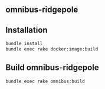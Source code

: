 omnibus-ridgepole
-----------------

## Installation

```sh
bundle install
bundle exec rake docker:image:build
```

## Build omnibus-ridgepole

```sh
bundle exec rake omnibus:build
```
